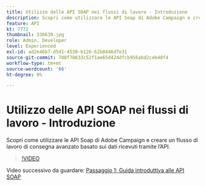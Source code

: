 ```yaml
---
title: Utilizzo delle API SOAP nei flussi di lavoro - Introduzione
description: Scopri come utilizzare le API Soap di Adobe Campaign e creare un flusso di lavoro di consegna avanzato basato sui dati ricevuti tramite l’API.
feature: API
kt: 7772
thumbnail: 336639.jpg
role: Admin, Developer
level: Experienced
exl-id: ad2e46b7-d5d1-4530-b126-62b8446d7e31
source-git-commit: 708f78633c52f1ae65d424dfcb956abd2ceb48f4
workflow-type: tm+mt
source-wordcount: '66'
ht-degree: 0%

---
```


# Utilizzo delle API SOAP nei flussi di lavoro - Introduzione

Scopri come utilizzare le API Soap di Adobe Campaign e creare un flusso di lavoro di consegna avanzato basato sui dati ricevuti tramite l’API.

>[!VIDEO](https://video.tv.adobe.com/v/336639?quality=12)

Video successivo da guardare: [Passaggio 1: Guida introduttiva alle API SOAP](/help/tutorial-using-soap-apis/get-started-with-soap-apis.md)
